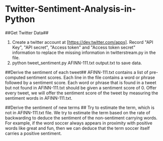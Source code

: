 # Twitter-Sentiment-Analysis-in-Python
##Get Twitter Data##
1. Create a twitter account at [https://dev.twitter.com/apps]. Record "API Key", "API secret", "Access token" and "Access token secret" information to replace the missing information in twitterstream.py in the file.
2. python tweet_sentiment.py AFINN-111.txt output.txt to save data.

##Derive the sentiment of each tweet##
AFINN-111.txt contains a list of pre-computed sentiment scores. Each line in the file contains a word or phrase followed by a sentiment score. Each word or phrase that is found in a tweet but not found in AFINN-111.txt should be given a sentiment score of 0.
Offer every tweet, we will offer the sentiment score of the tweet by measuring the sentiment words in AFINN-111.txt.

##Derive the sentiment of new terms ##
Try to estimate the term, which is not in AFINN-111.txt file. We try to estimate the term based on the rate of  backwarding to deduce the sentiment of the non-sentiment carrying words. For example, if the word soccer always appears in proximity with positive words like great and fun, then we can deduce that the term soccer itself carries a positive sentiment. 

